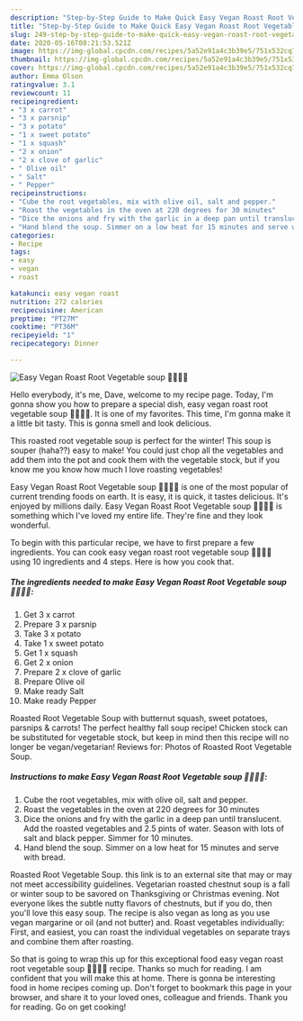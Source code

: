 ```yaml
---
description: "Step-by-Step Guide to Make Quick Easy Vegan Roast Root Vegetable soup 🥕🥔🧅🍠"
title: "Step-by-Step Guide to Make Quick Easy Vegan Roast Root Vegetable soup 🥕🥔🧅🍠"
slug: 249-step-by-step-guide-to-make-quick-easy-vegan-roast-root-vegetable-soup
date: 2020-05-16T08:21:53.521Z
image: https://img-global.cpcdn.com/recipes/5a52e91a4c3b39e5/751x532cq70/easy-vegan-roast-root-vegetable-soup-🥕🥔🧅🍠-recipe-main-photo.jpg
thumbnail: https://img-global.cpcdn.com/recipes/5a52e91a4c3b39e5/751x532cq70/easy-vegan-roast-root-vegetable-soup-🥕🥔🧅🍠-recipe-main-photo.jpg
cover: https://img-global.cpcdn.com/recipes/5a52e91a4c3b39e5/751x532cq70/easy-vegan-roast-root-vegetable-soup-🥕🥔🧅🍠-recipe-main-photo.jpg
author: Emma Olson
ratingvalue: 3.1
reviewcount: 11
recipeingredient:
- "3 x carrot"
- "3 x parsnip"
- "3 x potato"
- "1 x sweet potato"
- "1 x squash"
- "2 x onion"
- "2 x clove of garlic"
- " Olive oil"
- " Salt"
- " Pepper"
recipeinstructions:
- "Cube the root vegetables, mix with olive oil, salt and pepper."
- "Roast the vegetables in the oven at 220 degrees for 30 minutes"
- "Dice the onions and fry with the garlic in a deep pan until translucent. Add the roasted vegetables and 2.5 pints of water. Season with lots of salt and black pepper. Simmer for 10 minutes."
- "Hand blend the soup. Simmer on a low heat for 15 minutes and serve with bread."
categories:
- Recipe
tags:
- easy
- vegan
- roast

katakunci: easy vegan roast 
nutrition: 272 calories
recipecuisine: American
preptime: "PT27M"
cooktime: "PT36M"
recipeyield: "1"
recipecategory: Dinner

---
```



![Easy Vegan Roast Root Vegetable soup 🥕🥔🧅🍠](https://img-global.cpcdn.com/recipes/5a52e91a4c3b39e5/751x532cq70/easy-vegan-roast-root-vegetable-soup-🥕🥔🧅🍠-recipe-main-photo.jpg)

Hello everybody, it's me, Dave, welcome to my recipe page. Today, I'm gonna show you how to prepare a special dish, easy vegan roast root vegetable soup 🥕🥔🧅🍠. It is one of my favorites. This time, I'm gonna make it a little bit tasty. This is gonna smell and look delicious.

This roasted root vegetable soup is perfect for the winter! This soup is souper (haha??) easy to make! You could just chop all the vegetables and add them into the pot and cook them with the vegetable stock, but if you know me you know how much I love roasting vegetables!

Easy Vegan Roast Root Vegetable soup 🥕🥔🧅🍠 is one of the most popular of current trending foods on earth. It is easy, it is quick, it tastes delicious. It's enjoyed by millions daily. Easy Vegan Roast Root Vegetable soup 🥕🥔🧅🍠 is something which I've loved my entire life. They're fine and they look wonderful.


To begin with this particular recipe, we have to first prepare a few ingredients. You can cook easy vegan roast root vegetable soup 🥕🥔🧅🍠 using 10 ingredients and 4 steps. Here is how you cook that.

<!--inarticleads1-->

##### The ingredients needed to make Easy Vegan Roast Root Vegetable soup 🥕🥔🧅🍠:

1. Get 3 x carrot
1. Prepare 3 x parsnip
1. Take 3 x potato
1. Take 1 x sweet potato
1. Get 1 x squash
1. Get 2 x onion
1. Prepare 2 x clove of garlic
1. Prepare  Olive oil
1. Make ready  Salt
1. Make ready  Pepper


Roasted Root Vegetable Soup with butternut squash, sweet potatoes, parsnips &amp; carrots! The perfect healthy fall soup recipe! Chicken stock can be substituted for vegetable stock, but keep in mind then this recipe will no longer be vegan/vegetarian! Reviews for: Photos of Roasted Root Vegetable Soup. 

<!--inarticleads2-->

##### Instructions to make Easy Vegan Roast Root Vegetable soup 🥕🥔🧅🍠:

1. Cube the root vegetables, mix with olive oil, salt and pepper.
1. Roast the vegetables in the oven at 220 degrees for 30 minutes
1. Dice the onions and fry with the garlic in a deep pan until translucent. Add the roasted vegetables and 2.5 pints of water. Season with lots of salt and black pepper. Simmer for 10 minutes.
1. Hand blend the soup. Simmer on a low heat for 15 minutes and serve with bread.


Roasted Root Vegetable Soup. this link is to an external site that may or may not meet accessibility guidelines. Vegetarian roasted chestnut soup is a fall or winter soup to be savored on Thanksgiving or Christmas evening. Not everyone likes the subtle nutty flavors of chestnuts, but if you do, then you&#39;ll love this easy soup. The recipe is also vegan as long as you use vegan margarine or oil (and not butter) and. Roast vegetables individually: First, and easiest, you can roast the individual vegetables on separate trays and combine them after roasting. 

So that is going to wrap this up for this exceptional food easy vegan roast root vegetable soup 🥕🥔🧅🍠 recipe. Thanks so much for reading. I am confident that you will make this at home. There is gonna be interesting food in home recipes coming up. Don't forget to bookmark this page in your browser, and share it to your loved ones, colleague and friends. Thank you for reading. Go on get cooking!
